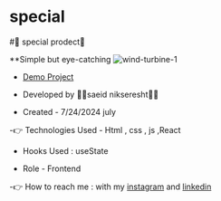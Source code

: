 # special
#🤞 special prodect🤞

**Simple but eye-catching
  ![wind-turbine-1](https://github.com/user-attachments/assets/0e18b319-d666-47dc-8acd-469a7f3f143b)
                                                                                                                  


- [Demo Project]()

- Developed by 👨‍💻saeid nikseresht👨‍💻

- Created - 7/24/2024 july

-👉 Technologies Used - Html , css , js ,React

- Hooks Used : useState 

- Role - Frontend

-👉 How to reach me : with my [instagram](https://www.instagram.com/saeid_good_nature) and [linkedin](https://www.linkedin.com/in/saeidnikseresht)



